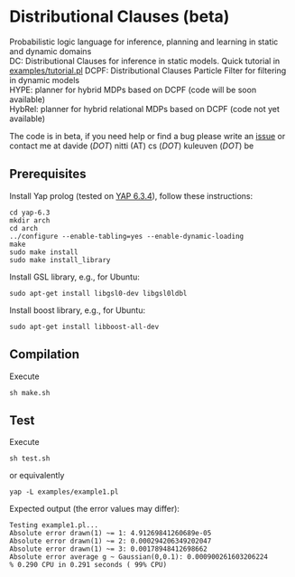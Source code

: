 # Distributional Clauses (beta)
Probabilistic logic language for inference, planning and learning in static and dynamic domains  
DC: Distributional Clauses for inference in static models. Quick tutorial in [examples/tutorial.pl](https://github.com/davidenitti/DC/blob/master/examples/tutorial.pl)
DCPF: Distributional Clauses Particle Filter for filtering in dynamic models  
HYPE: planner for hybrid MDPs based on DCPF (code will be soon available)  
HybRel: planner for hybrid relational MDPs based on DCPF (code not yet available)   

The code is in beta, if you need help or find a bug please write an [issue](https://github.com/davidenitti/DC/issues)
or contact me at davide (_DOT_) nitti (AT) cs (_DOT_) kuleuven (_DOT_) be

## Prerequisites
Install Yap prolog (tested on [YAP 6.3.4](https://github.com/vscosta/yap-6.3/archive/master.zip)), follow these instructions:
```
cd yap-6.3
mkdir arch
cd arch
../configure --enable-tabling=yes --enable-dynamic-loading
make
sudo make install
sudo make install_library
```

Install GSL library, e.g., for Ubuntu:
```
sudo apt-get install libgsl0-dev libgsl0ldbl
```
Install boost library, e.g., for Ubuntu:
```
sudo apt-get install libboost-all-dev
```

## Compilation
Execute
```
sh make.sh
```
## Test
Execute
```
sh test.sh
```
or equivalently
```
yap -L examples/example1.pl
```
Expected output (the error values may differ):
```
Testing example1.pl...
Absolute error drawn(1) ~= 1: 4.91269841260689e-05
Absolute error drawn(1) ~= 2: 0.000294206349202047
Absolute error drawn(1) ~= 3: 0.00178948412698662
Absolute error average g ~ Gaussian(0,0.1): 0.000900261603206224
% 0.290 CPU in 0.291 seconds ( 99% CPU)
```

